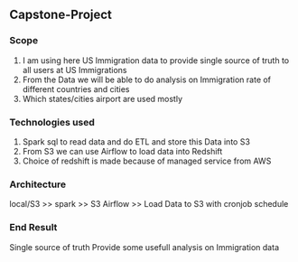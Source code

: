 ## Capstone-Project
### Scope
1. I am using here US Immigration data to provide single source of truth to all users at US Immigrations
2. From the Data we will be able to do analysis on Immigration rate of different countries and cities
3. Which states/cities airport are used mostly

### Technologies used
1. Spark sql to read data and do ETL and store this Data into S3
2. From S3 we can use Airflow to load data into Redshift 
3. Choice of redshift is made because of managed service from AWS


### Architecture
local/S3 >> spark >> S3 
Airflow >> Load Data to S3 with cronjob schedule

### End Result
Single source of truth
Provide some usefull analysis on Immigration data


